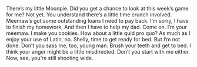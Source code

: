 There’s my little Moonpie.
Did you get a chance to look at this week’s game for me?
Not yet.
You understand there’s a little time crunch involved.
Meemaw’s  got some outstanding loans I need to pay back.
I’m sorry, I have to finish my homework,
And then I have to help my dad.
Come on.
I’m  your meemaw.
I make you cookies.
How about a little quid pro quo?
As much as I enjoy your use of Latin, no.
Shelly, time to get ready for bed.
But I’m not done.
Don’t you sass me, too, young man.
Brush your teeth and get to bed.
I think your anger might be a little misdirected.
Don’t you start with me either.
Now, see, you’re still shooting wide.